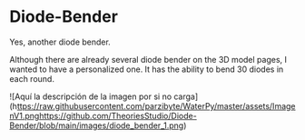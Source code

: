 # Diode-Bender
Yes, another diode bender.

Although there are already several diode bender on the 3D model pages, I wanted to have a personalized one. It has the ability to bend 30 diodes in each round.


<span>![</span><span>Aquí la descripción de la imagen por si no carga</span><span>]</span><span>(</span><span>h[ttps://raw.githubusercontent.com/parzibyte/WaterPy/master/assets/ImagenV1.png](https://github.com/TheoriesStudio/Diode-Bender/blob/main/images/diode_bender_1.png)https://github.com/TheoriesStudio/Diode-Bender/blob/main/images/diode_bender_1.png</span><span>)</span>
